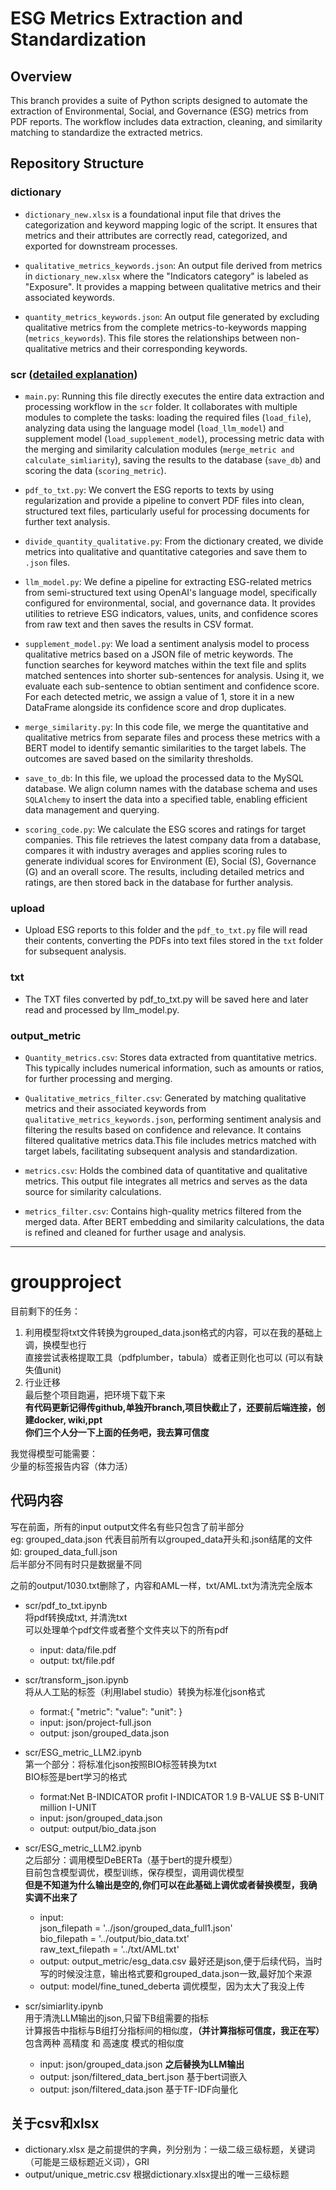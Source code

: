 # ESG Metrics Extraction and Standardization

## Overview

This branch provides a suite of Python scripts designed to automate the extraction of Environmental, Social, and Governance (ESG) metrics from PDF reports. The workflow includes data extraction, cleaning, and similarity matching to standardize the extracted metrics.

## Repository Structure

### dictionary
- `dictionary_new.xlsx` is a foundational input file that drives the categorization and keyword mapping logic of the script. It ensures that metrics and their attributes are correctly read, categorized, and exported for downstream processes.
  
- `qualitative_metrics_keywords.json`: An output file derived from metrics in `dictionary_new.xlsx` where the "Indicators category" is labeled as "Exposure". It provides a mapping between qualitative metrics and their associated keywords.

- `quantity_metrics_keywords.json`: An output file generated by excluding qualitative metrics from the complete metrics-to-keywords mapping (`metrics_keywords`). This file stores the relationships between non-qualitative metrics and their corresponding keywords.

### scr ([detailed explanation](https://github.com/ariahuang314/groupproject/wiki/3-Automated-ESG-Metric-Extraction-and-Processing-Workflow))
- `main.py`: Running this file directly executes the entire data extraction and processing workflow in the `scr` folder. It collaborates with multiple modules to complete the tasks: loading the required files (`load_file`), analyzing data using the language model (`load_llm_model`) and supplement model (`load_supplement_model`), processing metric data with the merging and similarity calculation modules (`merge_metric and calculate_simliarity`), saving the results to the database (`save_db`) and scoring the data (`scoring_metric`).
  
- `pdf_to_txt.py`: We convert the ESG reports to texts by using regularization and provide a pipeline to convert PDF files into clean, structured text files, particularly useful for processing documents for further text analysis.
  
- `divide_quantity_qualitative.py`: From the dictionary created, we divide metrics into qualitative and quantitative categories and save them to `.json` files.
  
- `llm_model.py`: We define a pipeline for extracting ESG-related metrics from semi-structured text using OpenAI's language model, specifically configured for environmental, social, and governance data. It provides utilities to retrieve ESG indicators, values, units, and confidence scores from raw text and then saves the results in CSV format.
  
- `supplement_model.py`: We load a sentiment analysis model to process qualitative metrics based on a JSON file of metric keywords. The function searches for keyword matches within the text file and splits matched sentences into shorter sub-sentences for analysis. Using it, we evaluate each sub-sentence to obtian sentiment and confidence score. For each detected metric, we assign a value of 1, store it in a new DataFrame alongside its confidence score and drop duplicates.
  
- `merge_similarity.py`: In this code file, we merge the quantitative and qualitative metrics from separate files and process these metrics with a BERT model to identify semantic similarities to the target labels. The outcomes are saved based on the similarity thresholds.
  
- `save_to_db`: In this file, we upload the processed data to the MySQL database. We align column names with the database schema and uses `SQLAlchemy` to insert the data into a specified table, enabling efficient data management and querying.

- `scoring_code.py`: We calculate the ESG scores and ratings for target companies. This file retrieves the latest company data from a database, compares it with industry averages and applies scoring rules to generate individual scores for Environment (E), Social (S), Governance (G) and an overall score. The results, including detailed metrics and ratings, are then stored back in the database for further analysis. 

### upload
- Upload ESG reports to this folder and the `pdf_to_txt.py` file will read their contents, converting the PDFs into text files stored in the `txt` folder for subsequent analysis.

### txt
- The TXT files converted by pdf_to_txt.py will be saved here and later read and processed by llm_model.py.

### output_metric
- `Quantity_metrics.csv`: Stores data extracted from quantitative metrics. This typically includes numerical information, such as amounts or ratios, for further processing and merging.

- `Qualitative_metrics_filter.csv`: Generated by matching qualitative metrics and their associated keywords from `qualitative_metrics_keywords.json`, performing sentiment analysis and filtering the results based on confidence and relevance. It contains filtered qualitative metrics data.This file includes metrics matched with target labels, facilitating subsequent analysis and standardization.

- `metrics.csv`: Holds the combined data of quantitative and qualitative metrics. This output file integrates all metrics and serves as the data source for similarity calculations.

- `metrics_filter.csv`: Contains high-quality metrics filtered from the merged data. After BERT embedding and similarity calculations, the data is refined and cleaned for further usage and analysis.

---------------------------------------------------------------------
# groupproject  
目前剩下的任务：  
1. 利用模型将txt文件转换为grouped_data.json格式的内容，可以在我的基础上调，换模型也行  
直接尝试表格提取工具（pdfplumber，tabula）或者正则化也可以
(可以有缺失值unit)   
2. 行业迁移  
最后整个项目跑遍，把环境下载下来  
**有代码更新记得传github,单独开branch,项目快截止了，还要前后端连接，创建docker, wiki,ppt**  
**你们三个人分一下上面的任务吧，我去算可信度**  

我觉得模型可能需要：  
少量的标签报告内容（体力活）    

## 代码内容
写在前面，所有的input output文件名有些只包含了前半部分  
eg: grouped_data.json 代表目前所有以grouped_data开头和.json结尾的文件 如: grouped_data_full.json  
后半部分不同有时只是数据量不同  

之前的output/1030.txt删除了，内容和AML一样，txt/AML.txt为清洗完全版本  

- scr/pdf_to_txt.ipynb  
将pdf转换成txt, 并清洗txt  
可以处理单个pdf文件或者整个文件夹以下的所有pdf  
  - input: data/file.pdf  
  - output: txt/file.pdf  

- scr/transform_json.ipynb  
将从人工贴的标签（利用label studio）转换为标准化json格式  
  - format:{ "metric":  "value":  "unit": }  
  - input: json/project-full.json  
  - output: json/grouped_data.json  

- scr/ESG_metric_LLM2.ipynb   
  第一个部分：将标准化json按照BIO标签转换为txt  
  BIO标签是bert学习的格式
  - format:Net B-INDICATOR profit I-INDICATOR 1.9 B-VALUE S$ B-UNIT million I-UNIT
  - input: json/grouped_data.json  
  - output: output/bio_data.json  

- scr/ESG_metric_LLM2.ipynb  
  之后部分：调用模型DeBERTa（基于bert的提升模型）  
  目前包含模型调优，模型训练，保存模型，调用调优模型  
  **但是不知道为什么输出是空的,你们可以在此基础上调优或者替换模型，我确实调不出来了**  
  - input:  
    json_filepath = '../json/grouped_data_full1.json'  
    bio_filepath = '../output/bio_data.txt'  
    raw_text_filepath = '../txt/AML.txt'   
  - output: output_metric/esg_data.csv  最好还是json,便于后续代码，当时写的时候没注意，输出格式要和grouped_data.json一致,最好加个来源  
  - output: model/fine_tuned_deberta  调优模型，因为太大了我没上传  

- scr/simiarlity.ipynb  
用于清洗LLM输出的json,只留下B组需要的指标  
计算报告中指标与B组打分指标间的相似度，**（并计算指标可信度，我正在写）**  
包含两种 高精度 和 高速度 模式的相似度  
  - input: json/grouped_data.json   **之后替换为LLM输出**   
  - output: json/filtered_data_bert.json  基于bert词嵌入  
  - output: json/filtered_data.json  基于TF-IDF向量化   

## 关于csv和xlsx
- dictionary.xlsx 是之前提供的字典，列分别为：一级二级三级标题，关键词（可能是三级标题近义词），GRI  
- output/unique_metric.csv  根据dictionary.xlsx提出的唯一三级标题  
